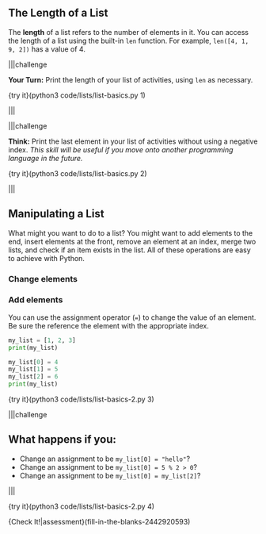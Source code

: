 ## The Length of a List

The **length** of a list refers to the number of elements in it. You can access the length of a list using the built-in `len` function. For example, `len([4, 1, 9, 2])` has a value of 4.

|||challenge

**Your Turn:** Print the length of your list of activities, using `len` as necessary.

{try it}(python3 code/lists/list-basics.py 1)

|||

|||challenge

**Think:** Print the last element in your list of activities without using a negative index. _This skill will be useful if you move onto another programming language in the future._

{try it}(python3 code/lists/list-basics.py 2)

|||

## Manipulating a List

What might you want to do to a list? You might want to add elements to the end, insert elements at the front, remove an element at an index, merge two lists, and check if an item exists in the list. All of these operations are easy to achieve with Python.

### Change elements


### Add elements


You can use the assignment operator (`=`) to change the value of an element. Be sure the reference the element with the appropriate index.

```python
my_list = [1, 2, 3]
print(my_list)

my_list[0] = 4
my_list[1] = 5
my_list[2] = 6
print(my_list)
```

{try it}(python3 code/lists/list-basics-2.py 3)

|||challenge
## What happens if you:
* Change an assignment to be `my_list[0] = "hello"`?
* Change an assignment to be `my_list[0] = 5 % 2 > 0`?
* Change an assignment to be `my_list[0] = my_list[2]`?

|||

{try it}(python3 code/lists/list-basics-2.py 4)

{Check It!|assessment}(fill-in-the-blanks-2442920593)

